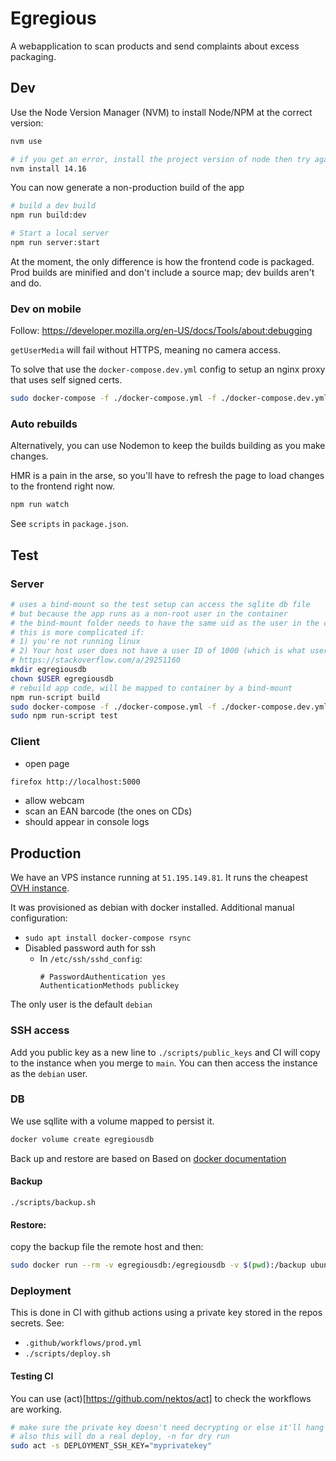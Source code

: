 # Egregious

A webapplication to scan products and send complaints about excess packaging.

## Dev

Use the Node Version Manager (NVM) to install Node/NPM at the correct version:

```bash
nvm use

# if you get an error, install the project version of node then try again
nvm install 14.16
```

You can now generate a non-production build of the app

```bash
# build a dev build
npm run build:dev

# Start a local server
npm run server:start
```

At the moment, the only difference is how the frontend code is packaged. Prod builds are minified and don't include a source map; dev builds aren't and do.

### Dev on mobile

Follow: https://developer.mozilla.org/en-US/docs/Tools/about:debugging

`getUserMedia` will fail without HTTPS, meaning no camera access.

To solve that use the `docker-compose.dev.yml` config to setup an nginx proxy that uses self signed certs.

```bash
sudo docker-compose -f ./docker-compose.yml -f ./docker-compose.dev.yml up --build
```

### Auto rebuilds

Alternatively, you can use Nodemon to keep the builds building as you make changes.

HMR is a pain in the arse, so you'll have to refresh the page to load changes to the frontend right now.

```bash
npm run watch
```

See `scripts` in `package.json`.

## Test

### Server

```bash
# uses a bind-mount so the test setup can access the sqlite db file
# but because the app runs as a non-root user in the container
# the bind-mount folder needs to have the same uid as the user in the container
# this is more complicated if:
# 1) you're not running linux
# 2) Your host user does not have a user ID of 1000 (which is what user node has in the container)
# https://stackoverflow.com/a/29251160
mkdir egregiousdb
chown $USER egregiousdb
# rebuild app code, will be mapped to container by a bind-mount
npm run-script build
sudo docker-compose -f ./docker-compose.yml -f ./docker-compose.dev.yml up
sudo npm run-script test
```

### Client

- open page

```bash
firefox http://localhost:5000
```

- allow webcam
- scan an EAN barcode (the ones on CDs)
- should appear in console logs

## Production

We have an VPS instance running at `51.195.149.81`.
It runs the cheapest [OVH instance](https://www.ovhcloud.com/en-gb/vps/compare/).

It was provisioned as debian with docker installed.
Additional manual configuration:

- `sudo apt install docker-compose rsync`
- Disabled password auth for ssh
  - In `/etc/ssh/sshd_config`:
    ```
    # PasswordAuthentication yes
    AuthenticationMethods publickey
    ```

The only user is the default `debian`

### SSH access

Add you public key as a new line to `./scripts/public_keys` and CI will copy to the instance when you merge to `main`.
You can then access the instance as the `debian` user.

### DB

We use sqllite with a volume mapped to persist it.

```bash
docker volume create egregiousdb
```

Back up and restore are based on Based on [docker documentation](https://docs.docker.com/storage/volumes/#backup-restore-or-migrate-data-volumes)

#### Backup

```
./scripts/backup.sh
```

#### Restore:

copy the backup file the remote host and then:

```bash
sudo docker run --rm -v egregiousdb:/egregiousdb -v $(pwd):/backup ubuntu bash -c "cd /egregiousdb && tar -xzf /backup/backup.tar --strip 1"
```

### Deployment

This is done in CI with github actions using a private key stored in the repos secrets.
See:

- `.github/workflows/prod.yml`
- `./scripts/deploy.sh`

#### Testing CI

You can use (act)[https://github.com/nektos/act] to check the workflows are working.

```bash
# make sure the private key doesn't need decrypting or else it'll hang when trying to access it
# also this will do a real deploy, -n for dry run
sudo act -s DEPLOYMENT_SSH_KEY="myprivatekey"
```
